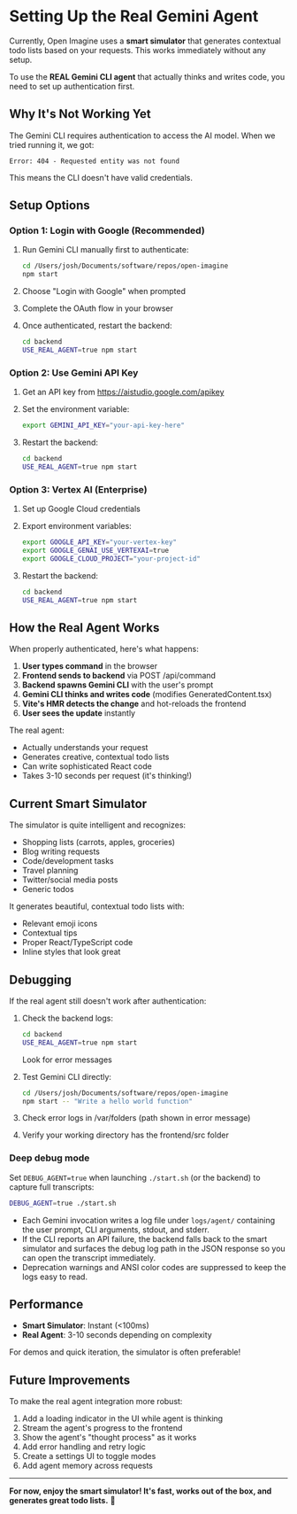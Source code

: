 # Setting Up the Real Gemini Agent

Currently, Open Imagine uses a **smart simulator** that generates contextual todo lists based on your requests. This works immediately without any setup.

To use the **REAL Gemini CLI agent** that actually thinks and writes code, you need to set up authentication first.

## Why It's Not Working Yet

The Gemini CLI requires authentication to access the AI model. When we tried running it, we got:

```
Error: 404 - Requested entity was not found
```

This means the CLI doesn't have valid credentials.

## Setup Options

### Option 1: Login with Google (Recommended)

1. Run Gemini CLI manually first to authenticate:

   ```bash
   cd /Users/josh/Documents/software/repos/open-imagine
   npm start
   ```

2. Choose "Login with Google" when prompted

3. Complete the OAuth flow in your browser

4. Once authenticated, restart the backend:
   ```bash
   cd backend
   USE_REAL_AGENT=true npm start
   ```

### Option 2: Use Gemini API Key

1. Get an API key from https://aistudio.google.com/apikey

2. Set the environment variable:

   ```bash
   export GEMINI_API_KEY="your-api-key-here"
   ```

3. Restart the backend:
   ```bash
   cd backend
   USE_REAL_AGENT=true npm start
   ```

### Option 3: Vertex AI (Enterprise)

1. Set up Google Cloud credentials

2. Export environment variables:

   ```bash
   export GOOGLE_API_KEY="your-vertex-key"
   export GOOGLE_GENAI_USE_VERTEXAI=true
   export GOOGLE_CLOUD_PROJECT="your-project-id"
   ```

3. Restart the backend:
   ```bash
   cd backend
   USE_REAL_AGENT=true npm start
   ```

## How the Real Agent Works

When properly authenticated, here's what happens:

1. **User types command** in the browser
2. **Frontend sends to backend** via POST /api/command
3. **Backend spawns Gemini CLI** with the user's prompt
4. **Gemini CLI thinks and writes code** (modifies GeneratedContent.tsx)
5. **Vite's HMR detects the change** and hot-reloads the frontend
6. **User sees the update** instantly

The real agent:

- Actually understands your request
- Generates creative, contextual todo lists
- Can write sophisticated React code
- Takes 3-10 seconds per request (it's thinking!)

## Current Smart Simulator

The simulator is quite intelligent and recognizes:

- Shopping lists (carrots, apples, groceries)
- Blog writing requests
- Code/development tasks
- Travel planning
- Twitter/social media posts
- Generic todos

It generates beautiful, contextual todo lists with:

- Relevant emoji icons
- Contextual tips
- Proper React/TypeScript code
- Inline styles that look great

## Debugging

If the real agent still doesn't work after authentication:

1. Check the backend logs:

   ```bash
   cd backend
   USE_REAL_AGENT=true npm start
   ```

   Look for error messages

2. Test Gemini CLI directly:

   ```bash
   cd /Users/josh/Documents/software/repos/open-imagine
   npm start -- "Write a hello world function"
   ```

3. Check error logs in /var/folders (path shown in error message)

4. Verify your working directory has the frontend/src folder

### Deep debug mode

Set `DEBUG_AGENT=true` when launching `./start.sh` (or the backend) to capture full transcripts:

```bash
DEBUG_AGENT=true ./start.sh
```

- Each Gemini invocation writes a log file under `logs/agent/` containing the user prompt, CLI arguments, stdout, and stderr.
- If the CLI reports an API failure, the backend falls back to the smart simulator and surfaces the debug log path in the JSON response so you can open the transcript immediately.
- Deprecation warnings and ANSI color codes are suppressed to keep the logs easy to read.

## Performance

- **Smart Simulator**: Instant (<100ms)
- **Real Agent**: 3-10 seconds depending on complexity

For demos and quick iteration, the simulator is often preferable!

## Future Improvements

To make the real agent integration more robust:

1. Add a loading indicator in the UI while agent is thinking
2. Stream the agent's progress to the frontend
3. Show the agent's "thought process" as it works
4. Add error handling and retry logic
5. Create a settings UI to toggle modes
6. Add agent memory across requests

---

**For now, enjoy the smart simulator! It's fast, works out of the box, and generates great todo lists.** 🚀

